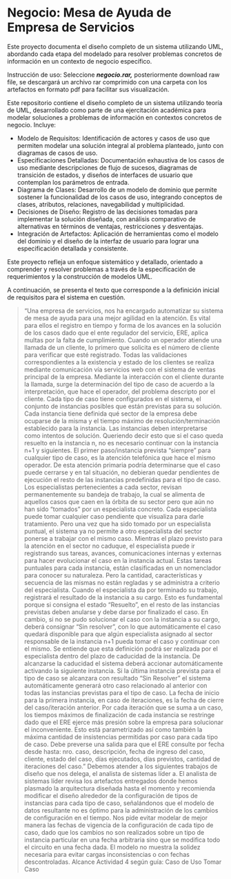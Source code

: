 # Negocio: Mesa de Ayuda de Empresa de Servicios
Este proyecto documenta el diseño completo de un sistema utilizando UML, abordando cada etapa del modelado para resolver problemas concretos de información en un contexto de negocio específico.

Instrucción de uso: Seleccione  _**negocio.rar,**_  posteriormente download raw file, se descargará un archivo rar comprimido con una carpeta con los artefactos en formato pdf para facilitar sus visualización.

Este repositorio contiene el diseño completo de un sistema utilizando teoría de UML, desarrollado como parte de una ejercitación académica para modelar soluciones a problemas de información en contextos concretos de negocio. Incluye:

-   Modelo de Requisitos: Identificación de actores y casos de uso que permiten modelar una solución integral al problema planteado, junto con diagramas de casos de uso.
-   Especificaciones Detalladas: Documentación exhaustiva de los casos de uso mediante descripciones de flujo de sucesos, diagramas de transición de estados, y diseños de interfaces de usuario que contemplan los parámetros de entrada.
-   Diagrama de Clases: Desarrollo de un modelo de dominio que permite sostener la funcionalidad de los casos de uso, integrando conceptos de clases, atributos, relaciones, navegabilidad y multiplicidad.
-   Decisiones de Diseño: Registro de las decisiones tomadas para implementar la solución diseñada, con análisis comparativo de alternativas en términos de ventajas, restricciones y desventajas.
-   Integración de Artefactos: Aplicación de herramientas como el modelo del dominio y el diseño de la interfaz de usuario para lograr una especificación detallada y consistente.

Este proyecto refleja un enfoque sistemático y detallado, orientado a comprender y resolver problemas a través de la especificación de requerimientos y la construcción de modelos UML.

A continuación, se presenta el texto que corresponde a la definición inicial de requisitos para el sistema en cuestión.

> “Una empresa de servicios, nos ha encargado automatizar su sistema de mesa de ayuda para una mejor agilidad en la atención. Es vital para ellos el registro en tiempo y forma de los avances en la solución de los casos dado que el ente regulador del servicio, ERE, aplica multas por la falta de cumplimiento. Cuando un operador atiende una llamada de un cliente, lo primero que solicita es el número de cliente para verificar que esté registrado. Todas las validaciones correspondientes a la existencia y estado de los clientes se realiza mediante comunicación vía servicios web con el sistema de ventas principal de la empresa. Mediante la interacción con el cliente durante la llamada, surge la determinación del tipo de caso de acuerdo a la interpretación, que hace el operador, del problema descripto por el cliente. Cada tipo de caso tiene configurados en el sistema, el conjunto de instancias posibles que están previstas para su solución. Cada instancia tiene definida qué sector de la empresa debe ocuparse de la misma y el tiempo máximo de resolución/terminación establecido para la instancia. Las instancias deben interpretarse como intentos de solución. Queriendo decir esto que si el caso queda resuelto en la instancia n, no es necesario continuar con la instancia n+1 y siguientes. El primer paso/instancia prevista “siempre” para cualquier tipo de caso, es la atención telefónica que hace el mismo operador. De esta atención primaria podría determinarse que el caso puede cerrarse y en tal situación, no debieran quedar pendientes de ejecución el resto de las instancias predefinidas para el tipo de caso. Los especialistas pertenecientes a cada sector, revisan permanentemente su bandeja de trabajo, la cual se alimenta de aquellos casos que caen en la órbita de su sector pero que aún no han sido “tomados” por un especialista concreto. Cada especialista puede tomar cualquier caso pendiente que visualiza para darle tratamiento. Pero una vez que ha sido tomado por un especialista puntual, el sistema ya no permite a otro especialista del sector ponerse a trabajar con el mismo caso. Mientras el plazo previsto para la atención en el sector no caduque, el especialista puede ir registrando sus tareas, avances, comunicaciones internas y externas para hacer evolucionar el caso en la instancia actual. Estas tareas puntuales para cada instancia, están clasificadas en un nomenclador para conocer su naturaleza. Pero la cantidad, características y secuencia de las mismas no están regladas y se administra a criterio del especialista. Cuando el especialista da por terminado su trabajo, registrará el resultado de la instancia a su cargo. Esto es fundamental porque si consigna el estado “Resuelto”, en el resto de las instancias previstas deben anularse y debe darse por finalizado el caso. En cambio, si no se pudo solucionar el caso con la instancia a su cargo, deberá consignar “Sin resolver”, con lo que automáticamente el caso quedará disponible para que algún especialista asignado al sector responsable de la instancia n+1 pueda tomar el caso y continuar con el mismo. Se entiende que esta definición podrá ser realizada por el especialista dentro del plazo de caducidad de la instancia. De alcanzarse la caducidad el sistema deberá accionar automáticamente activando la siguiente instancia. Si la última instancia prevista para el tipo de caso se alcanzara con resultado “Sin Resolver” el sistema automáticamente generará otro caso relacionado al anterior con todas las instancias previstas para el tipo de caso. La fecha de inicio para la primera instancia, en caso de iteraciones, es la fecha de cierre del caso/iteración anterior. Por cada iteración que se suma a un caso, los tiempos máximos de finalización de cada instancia se restringe dado que el ERE ejerce más presión sobre la empresa para solucionar el inconveniente. Esto está parametrizado así como también la máxima cantidad de insistencias permitidas por caso para cada tipo de caso. Debe preverse una salida para que el ERE consulte por fecha desde hasta: nro. caso, descripción, fecha de ingreso del caso, cliente, estado del caso, días ejecutados, días previstos, cantidad de iteraciones del caso.” Debemos atender a los siguientes trabajos de diseño que nos delega, el analista de sistemas líder a. El analista de sistemas líder revisa los artefactos entregados donde hemos plasmado la arquitectura diseñada hasta el momento y recomienda modificar el diseño alrededor de la configuración de tipos de instancias para cada tipo de caso, señalándonos que el modelo de datos resultante no es óptimo para la administración de los cambios de configuración en el tiempo. Nos pide evitar modelar de mejor manera las fechas de vigencia de la configuración de cada tipo de caso, dado que los cambios no son realizados sobre un tipo de instancia particular en una fecha arbitraria sino que se modifica todo el circuito en una fecha dada. El modelo no muestra la solidez necesaria para evitar cargas inconsistencias o con fechas descontroladas. Alcance Actividad 4 según guía: Caso de Uso Tomar Caso
